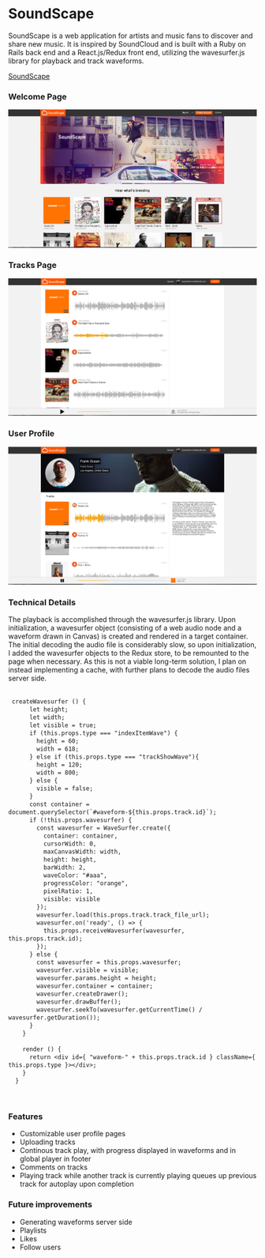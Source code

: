 # SoundScape

SoundScape is a web application for artists and music fans to discover and share new music. It is inspired by SoundCloud and is built with a Ruby on Rails back end and a React.js/Redux front end, utilizing the wavesurfer.js library for playback and track waveforms.

[SoundScape](www.sound-scape.net)

### Welcome Page

![welcome](https://github.com/gbhmt/SoundScape/blob/master/docs/wireframes/welcome-page-screenshot.jpg)


### Tracks Page 

![tracks-index](https://github.com/gbhmt/SoundScape/blob/master/docs/wireframes/tracks-index-screenshot.jpg)


### User Profile

![user-profile](https://github.com/gbhmt/SoundScape/blob/master/docs/wireframes/user-page-screenshot.jpg)


### Technical Details

The playback is accomplished through the wavesurfer.js library. Upon initialization, a wavesurfer object (consisting of a web audio node and a waveform drawn in Canvas) is created and rendered in a target container. The initial decoding the audio file is considerably slow, so upon initialization, I added the wavesurfer objects to the Redux store, to be remounted to the page when necessary. As this is not a viable long-term solution, I plan on instead implementing a cache, with further plans to decode the audio files server side. 


```

 createWavesurfer () {
      let height;
      let width;
      let visible = true;
      if (this.props.type === "indexItemWave") {
        height = 60;
        width = 618;
      } else if (this.props.type === "trackShowWave"){
        height = 120;
        width = 800;
      } else {
        visible = false;
      }
      const container = document.querySelector(`#waveform-${this.props.track.id}`);
      if (!this.props.wavesurfer) {
        const wavesurfer = WaveSurfer.create({
          container: container,
          cursorWidth: 0,
          maxCanvasWidth: width,
          height: height,
          barWidth: 2,
          waveColor: "#aaa",
          progressColor: "orange",
          pixelRatio: 1,
          visible: visible
        });
        wavesurfer.load(this.props.track.track_file_url);
        wavesurfer.on('ready', () => {
          this.props.receiveWavesurfer(wavesurfer, this.props.track.id);
        });
      } else {
        const wavesurfer = this.props.wavesurfer;
        wavesurfer.visible = visible;
        wavesurfer.params.height = height;
        wavesurfer.container = container;
        wavesurfer.createDrawer();
        wavesurfer.drawBuffer();
        wavesurfer.seekTo(wavesurfer.getCurrentTime() / wavesurfer.getDuration());
      }
    }

    render () {
      return <div id={ "waveform-" + this.props.track.id } className={ this.props.type }></div>;
    }
  }
  
  
  ```
  
### Features
  
* Customizable user profile pages
* Uploading tracks
* Continous track play, with progress displayed in waveforms and in global player in footer
* Comments on tracks
* Playing track while another track is currently playing queues up previous track for autoplay upon completion


### Future improvements

* Generating waveforms server side
* Playlists
* Likes
* Follow users
